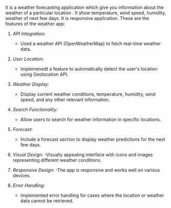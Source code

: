 It is a weather forecasting application which give you information about the weather of a particular location . It show temperature, wind speed, humidity, weather of next few days. It is responsive application.
These are the features of the weather app:
1. *API Integration:*
   - Used a weather API (OpenWeatherMap) to fetch real-time weather data.

2. *User Location:*
   - Implemenedt a feature to automatically detect the user's location using Geolocation API.

3. *Weather Display:*
   - Display current weather conditions, temperature, humidity, wind speed, and any other relevant information.

4. *Search Functionality:*
   - Allow users to search for weather information in specific locations.

5. *Forecast:*
   - Include a forecast section to display weather predictions for the next few days.

6. *Visual Design:*
   -Visually appealing interface with icons and images representing different weather conditions.

7. *Responsive Design:*
   -The app is responsive and works well on various devices.

8. *Error Handling:*
   - Implemented error handling for cases where the location or weather data cannot be retrieved.
